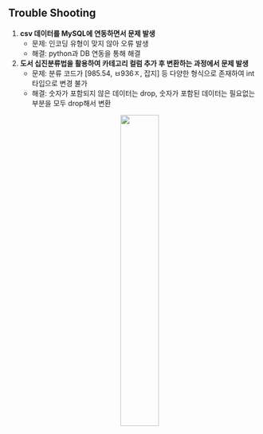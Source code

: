 **Trouble Shooting**
---
1. **csv 데이터를 MySQL에 연동하면서 문제 발생**
   - 문제: 인코딩 유형이 맞지 않아 오류 발생
   - 해결: python과 DB 연동을 통해 해결 
2. **도서 십진분류법을 활용하여 카테고리 컬럼 추가 후 변환하는 과정에서 문제 발생**
   - 문제: 분류 코드가 [985.54, ㅂ936ㅈ, 잡지] 등 다양한 형식으로 존재하여 int 타입으로 변경 불가
   - 해결: 숫자가 포함되지 않은 데이터는 drop, 숫자가 포함된 데이터는 필요없는 부분을 모두 drop해서 변환
   <p align="center">
    <img src="https://github.com/user-attachments/assets/3a2a4b08-8011-4f1c-9fc7-08ad4c7f93e6 " width="40%" /> </p><br>


   
